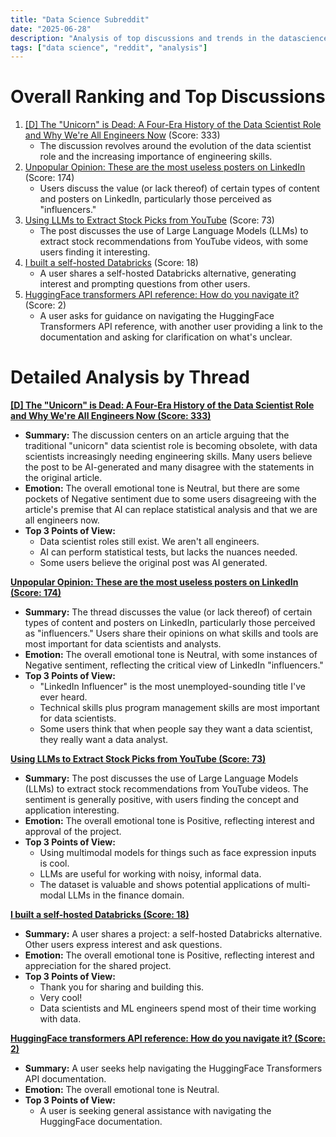 ```yaml
---
title: "Data Science Subreddit"
date: "2025-06-28"
description: "Analysis of top discussions and trends in the datascience subreddit"
tags: ["data science", "reddit", "analysis"]
---
```


# Overall Ranking and Top Discussions
1.  [[D] The "Unicorn" is Dead: A Four-Era History of the Data Scientist Role and Why We're All Engineers Now](https://www.reddit.com/r/datascience/comments/1lmi8j8/the_unicorn_is_dead_a_fourera_history_of_the_data/) (Score: 333)
    * The discussion revolves around the evolution of the data scientist role and the increasing importance of engineering skills.
2.  [Unpopular Opinion: These are the most useless posters on LinkedIn](https://i.redd.it/flntff9gwp9f1.jpeg) (Score: 174)
    *  Users discuss the value (or lack thereof) of certain types of content and posters on LinkedIn, particularly those perceived as "influencers."
3.  [Using LLMs to Extract Stock Picks from YouTube](https://www.reddit.com/r/datascience/comments/1lmaxr4/using_llms_to_extract_stock_picks_from_youtube/) (Score: 73)
    *  The post discusses the use of Large Language Models (LLMs) to extract stock recommendations from YouTube videos, with some users finding it interesting.
4.  [I built a self-hosted Databricks](https://www.reddit.com/r/datascience/comments/1lmneo7/i_built_a_selfhosted_databricks/) (Score: 18)
    *  A user shares a self-hosted Databricks alternative, generating interest and prompting questions from other users.
5.  [HuggingFace transformers API reference: How do you navigate it?](https://www.reddit.com/r/datascience/comments/1lmsf8b/huggingface_transformers_api_reference_how_do_you/) (Score: 2)
    *  A user asks for guidance on navigating the HuggingFace Transformers API reference, with another user providing a link to the documentation and asking for clarification on what's unclear.

# Detailed Analysis by Thread
**[[D] The "Unicorn" is Dead: A Four-Era History of the Data Scientist Role and Why We're All Engineers Now (Score: 333)](https://www.reddit.com/r/datascience/comments/1lmi8j8/the_unicorn_is_dead_a_fourera_history_of_the_data/)**
*   **Summary:** The discussion centers on an article arguing that the traditional "unicorn" data scientist role is becoming obsolete, with data scientists increasingly needing engineering skills. Many users believe the post to be AI-generated and many disagree with the statements in the original article.
*   **Emotion:** The overall emotional tone is Neutral, but there are some pockets of Negative sentiment due to some users disagreeing with the article's premise that AI can replace statistical analysis and that we are all engineers now.
*   **Top 3 Points of View:**
    *   Data scientist roles still exist. We aren't all engineers.
    *   AI can perform statistical tests, but lacks the nuances needed.
    *   Some users believe the original post was AI generated.

**[Unpopular Opinion: These are the most useless posters on LinkedIn (Score: 174)](https://i.redd.it/flntff9gwp9f1.jpeg)**
*   **Summary:** The thread discusses the value (or lack thereof) of certain types of content and posters on LinkedIn, particularly those perceived as "influencers." Users share their opinions on what skills and tools are most important for data scientists and analysts.
*   **Emotion:** The overall emotional tone is Neutral, with some instances of Negative sentiment, reflecting the critical view of LinkedIn "influencers."
*   **Top 3 Points of View:**
    *   "LinkedIn Influencer" is the most unemployed-sounding title I've ever heard.
    *   Technical skills plus program management skills are most important for data scientists.
    *   Some users think that when people say they want a data scientist, they really want a data analyst.

**[Using LLMs to Extract Stock Picks from YouTube (Score: 73)](https://www.reddit.com/r/datascience/comments/1lmaxr4/using_llms_to_extract_stock_picks_from_youtube/)**
*   **Summary:** The post discusses the use of Large Language Models (LLMs) to extract stock recommendations from YouTube videos. The sentiment is generally positive, with users finding the concept and application interesting.
*   **Emotion:** The overall emotional tone is Positive, reflecting interest and approval of the project.
*   **Top 3 Points of View:**
    *   Using multimodal models for things such as face expression inputs is cool.
    *    LLMs are useful for working with noisy, informal data.
    *   The dataset is valuable and shows potential applications of multi-modal LLMs in the finance domain.

**[I built a self-hosted Databricks (Score: 18)](https://www.reddit.com/r/datascience/comments/1lmneo7/i_built_a_selfhosted_databricks/)**
*   **Summary:** A user shares a project: a self-hosted Databricks alternative. Other users express interest and ask questions.
*   **Emotion:** The overall emotional tone is Positive, reflecting interest and appreciation for the shared project.
*   **Top 3 Points of View:**
    *   Thank you for sharing and building this.
    *   Very cool!
    *    Data scientists and ML engineers spend most of their time working with data.

**[HuggingFace transformers API reference: How do you navigate it? (Score: 2)](https://www.reddit.com/r/datascience/comments/1lmsf8b/huggingface_transformers_api_reference_how_do_you/)**
*   **Summary:** A user seeks help navigating the HuggingFace Transformers API documentation.
*   **Emotion:** The overall emotional tone is Neutral.
*   **Top 3 Points of View:**
    *   A user is seeking general assistance with navigating the HuggingFace documentation.
